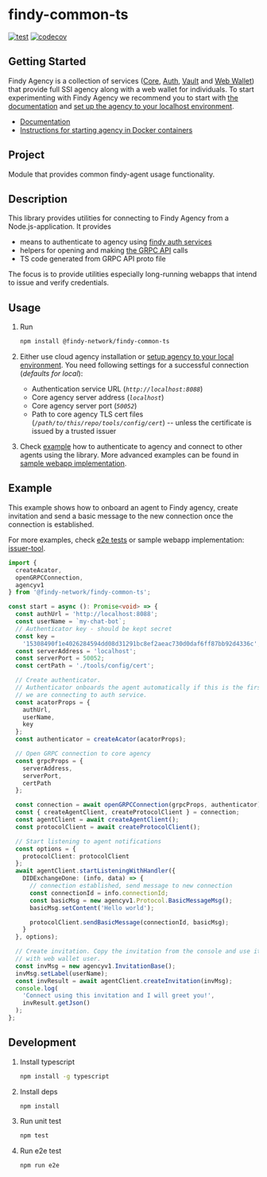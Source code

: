 # findy-common-ts

[![test](https://github.com/findy-network/findy-common-ts/actions/workflows/test.yml/badge.svg?branch=dev)](https://github.com/findy-network/findy-common-ts/actions/workflows/test.yml)
[![codecov](https://codecov.io/gh/findy-network/findy-common-ts/branch/dev/graph/badge.svg?token=IHRO30DGIE)](https://codecov.io/gh/findy-network/findy-common-ts)

## Getting Started

Findy Agency is a collection of services ([Core](https://github.com/findy-network/findy-agent),
[Auth](https://github.com/findy-network/findy-agent-auth),
[Vault](https://github.com/findy-network/findy-agent-vault) and
[Web Wallet](https://github.com/findy-network/findy-wallet-pwa)) that provide
full SSI agency along with a web wallet for individuals.
To start experimenting with Findy Agency we recommend you to start with
[the documentation](https://findy-network.github.io/) and
[set up the agency to your localhost environment](https://github.com/findy-network/findy-wallet-pwa/tree/dev/tools/env#agency-setup-for-local-development).

- [Documentation](https://findy-network.github.io/)
- [Instructions for starting agency in Docker containers](https://github.com/findy-network/findy-wallet-pwa/tree/dev/tools/env#agency-setup-for-local-development)

## Project

Module that provides common findy-agent usage functionality.

## Description

This library provides utilities for connecting to Findy Agency from a Node.js-application.
It provides

- means to authenticate to agency using [findy auth services](https://github.com/findy-network/findy-agent-auth)
- helpers for opening and making [the GRPC API](https://github.com/findy-network/findy-agent-api) calls
- TS code generated from GRPC API proto file

The focus is to provide utilities especially long-running webapps that intend to issue and verify credentials.

## Usage

1. Run

   ```sh
   npm install @findy-network/findy-common-ts
   ```

1. Either use cloud agency installation or [setup agency to your local environment](https://github.com/findy-network/findy-wallet-pwa/blob/master/tools/env/README.md#agency-setup-for-local-development).
   You need following settings for a successful connection (_defaults for local_):

   - Authentication service URL (_`http://localhost:8088`_)
   - Core agency server address (_`localhost`_)
   - Core agency server port (_`50052`_)
   - Path to core agency TLS cert files (_`/path/to/this/repo/tools/config/cert`_)
   -- unless the certificate is issued by a trusted issuer

1. Check [example](#example) how to authenticate to agency and connect to other agents using the library. More advanced examples can be found in [sample webapp implementation](https://github.com/findy-network/findy-issuer-tool).

## Example

This example shows how to onboard an agent to Findy agency, create invitation and send a basic message to the new connection once the connection is established.

For more examples, check [e2e tests](./e2e) or sample webapp implementation: [issuer-tool](https://github.com/findy-network/findy-issuer-tool).

```ts
import {
  createAcator,
  openGRPCConnection,
  agencyv1
} from '@findy-network/findy-common-ts';

const start = async (): Promise<void> => {
  const authUrl = 'http://localhost:8088';
  const userName = `my-chat-bot`;
  // Authenticator key - should be kept secret
  const key =
    '15308490f1e4026284594dd08d31291bc8ef2aeac730d0daf6ff87bb92d4336c';
  const serverAddress = 'localhost';
  const serverPort = 50052;
  const certPath = './tools/config/cert';

  // Create authenticator.
  // Authenticator onboards the agent automatically if this is the first time
  // we are connecting to auth service.
  const acatorProps = {
    authUrl,
    userName,
    key
  };
  const authenticator = createAcator(acatorProps);

  // Open GRPC connection to core agency
  const grpcProps = {
    serverAddress,
    serverPort,
    certPath
  };

  const connection = await openGRPCConnection(grpcProps, authenticator);
  const { createAgentClient, createProtocolClient } = connection;
  const agentClient = await createAgentClient();
  const protocolClient = await createProtocolClient();

  // Start listening to agent notifications
  const options = {
    protocolClient: protocolClient
  };
  await agentClient.startListeningWithHandler({
    DIDExchangeDone: (info, data) => {
      // connection established, send message to new connection
      const connectionId = info.connectionId;
      const basicMsg = new agencyv1.Protocol.BasicMessageMsg();
      basicMsg.setContent('Hello world');

      protocolClient.sendBasicMessage(connectionId, basicMsg);
    }
  }, options);

  // Create invitation. Copy the invitation from the console and use it to connect e.g.
  // with web wallet user.
  const invMsg = new agencyv1.InvitationBase();
  invMsg.setLabel(userName);
  const invResult = await agentClient.createInvitation(invMsg);
  console.log(
    'Connect using this invitation and I will greet you!',
    invResult.getJson()
  );
};
```

## Development

1. Install typescript

   ```bash
   npm install -g typescript
   ```

1. Install deps

   ```bash
   npm install
   ```

1. Run unit test

   ```bash
   npm test
   ```

1. Run e2e test

   ```bash
   npm run e2e
   ```
